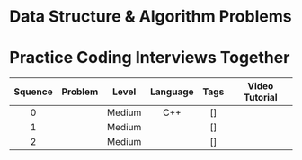 # Data Structure & Algorithm Problems
# Practice Coding Interviews Together



| Squence | Problem       | Level  | Language  | Tags | Video Tutorial|
|:-------:|:--------------|:------:|:---------:|:----:|:-------------:|
|0|[]()|Medium|C++|[]||
|1|[]()|Medium||[]||
|2|[]()|Medium||[]||
